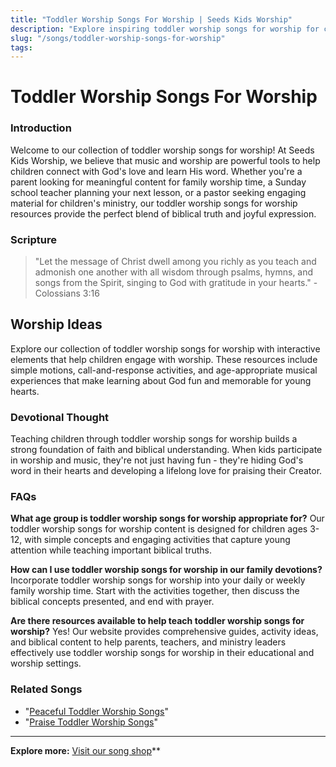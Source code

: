 ```yaml
---
title: "Toddler Worship Songs For Worship | Seeds Kids Worship"
description: "Explore inspiring toddler worship songs for worship for children's worship and faith development. Biblical music resources for families and ministry."
slug: "/songs/toddler-worship-songs-for-worship"
tags:
---
```


# Toddler Worship Songs For Worship

### Introduction

Welcome to our collection of toddler worship songs for worship! At Seeds Kids Worship, we believe that music and worship are powerful tools to help children connect with God's love and learn His word. Whether you're a parent looking for meaningful content for family worship time, a Sunday school teacher planning your next lesson, or a pastor seeking engaging material for children's ministry, our toddler worship songs for worship resources provide the perfect blend of biblical truth and joyful expression.

### Scripture

> "Let the message of Christ dwell among you richly as you teach and admonish one another with all wisdom through psalms, hymns, and songs from the Spirit, singing to God with gratitude in your hearts." - Colossians 3:16

## Worship Ideas

Explore our collection of toddler worship songs for worship with interactive elements that help children engage with worship. These resources include simple motions, call-and-response activities, and age-appropriate musical experiences that make learning about God fun and memorable for young hearts.

### Devotional Thought

Teaching children through toddler worship songs for worship builds a strong foundation of faith and biblical understanding. When kids participate in worship and music, they're not just having fun - they're hiding God's word in their hearts and developing a lifelong love for praising their Creator.

### FAQs

**What age group is toddler worship songs for worship appropriate for?**
Our toddler worship songs for worship content is designed for children ages 3-12, with simple concepts and engaging activities that capture young attention while teaching important biblical truths.

**How can I use toddler worship songs for worship in our family devotions?**
Incorporate toddler worship songs for worship into your daily or weekly family worship time. Start with the activities together, then discuss the biblical concepts presented, and end with prayer.

**Are there resources available to help teach toddler worship songs for worship?**
Yes! Our website provides comprehensive guides, activity ideas, and biblical content to help parents, teachers, and ministry leaders effectively use toddler worship songs for worship in their educational and worship settings.

### Related Songs

- "[Peaceful Toddler Worship Songs](/songs/peaceful-toddler-worship-songs/)"
- "[Praise Toddler Worship Songs](/songs/praise-toddler-worship-songs/)"

---

**Explore more:** [Visit our song shop](https://seedskidsworship.com/shop)**

<!-- Schema Markup -->
<script type="application/ld+json">
{
  "@context": "https://schema.org",
  "@type": "MusicRecording",
  "name": "Toddler Worship Songs For Worship",
  "byArtist": {
    "@type": "MusicGroup",
    "name": "Seeds Kids Worship"
  },
  "isFamilyFriendly": true,
  "url": "https://seedskidsworship.com/songs/toddler-worship-songs-for-worship/"
}
</script>